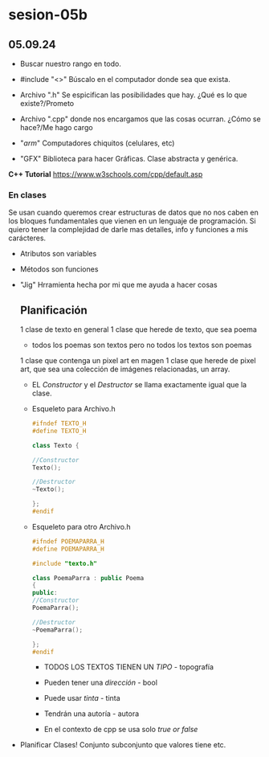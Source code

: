 # sesion-05b 
## 05.09.24

+ Buscar nuestro rango en todo.

+ #include "<>" Búscalo en el computador donde sea que exista.
+ Archivo ".h" Se espicifican las posibilidades que hay. ¿Qué es lo que existe?/Prometo
+ Archivo ".cpp" donde nos encargamos que las cosas ocurran. ¿Cómo se hace?/Me hago cargo

+ "_arm_" Computadores chiquitos (celulares, etc)
+ "GFX" Biblioteca para hacer Gráficas. Clase abstracta y genérica.

**C++ Tutorial**
<https://www.w3schools.com/cpp/default.asp>

### En clases

Se usan cuando queremos crear estructuras de datos que no nos caben en los bloques fundamentales que vienen en un lenguaje de programación.
Si quiero tener la complejidad de darle mas detalles, info y funciones a mis carácteres.

+ Atributos son variables
+ Métodos son funciones
+ "Jig" Hrramienta hecha por mi que me ayuda a hacer cosas

  ## Planificación
  1 clase de texto en general
  1 clase que herede de texto, que sea poema
  
  + todos los poemas son textos pero no todos los textos son poemas
    
  1 clase que contenga un pixel  art en magen
  1 clase que herede de pixel art, que sea una colección de imágenes relacionadas, un array.

  + EL _Constructor_ y el _Destructor_ se llama exactamente igual que la clase.
    
 
  + Esqueleto para Archivo.h
    
    ```cpp
    #ifndef TEXTO_H
    #define TEXTO_H
    
    class Texto {
    
    //Constructor
    Texto();

    //Destructor
    ~Texto();
    
    };
    #endif
    ```
  + Esqueleto para otro Archivo.h
  
    ```cpp
    #ifndef POEMAPARRA_H
    #define POEMAPARRA_H

    #include "texto.h"
    
    class PoemaParra : public Poema
    {
    public:
    //Constructor
    PoemaParra();

    //Destructor
    ~PoemaParra();

    };
    #endif
    ```
    + TODOS LOS TEXTOS TIENEN UN _TIPO_ - topografía
    + Pueden tener una _dirección_ - bool
    + Puede usar _tinta_ - tinta
    + Tendrán una autoría - autora
   
    + En el contexto de cpp se usa solo _true or false_
      
+ Planificar Clases!
  Conjunto
  subconjunto
  que valores tiene
  etc.
    
  

  

